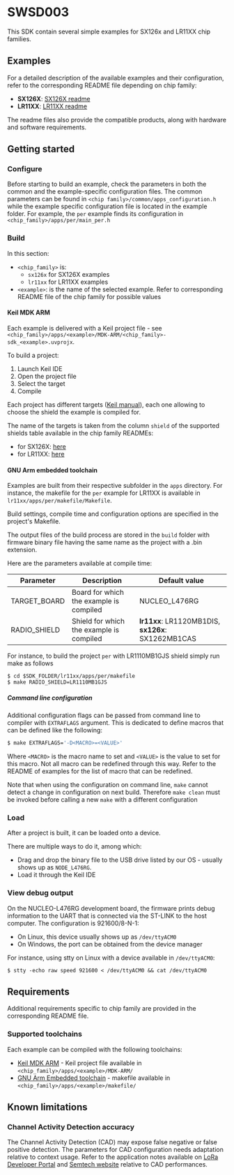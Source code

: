 # SWSD003

This SDK contain several simple examples for SX126x and LR11XX chip families.

## Examples

For a detailed description of the available examples and their configuration, refer to the corresponding README file depending on chip family:

- **SX126X**: [SX126X readme](sx126x/README.md)
- **LR11XX**: [LR11XX readme](lr11xx/README.md)

The readme files also provide the compatible products, along with hardware and software requirements.

## Getting started

### Configure

Before starting to build an example, check the parameters in both the common and the example-specific configuration files.
The common parameters can be found in `<chip family>/common/apps_configuration.h` while the example specific configuration file is located in the example folder. For example, the `per` example finds its configuration in `<chip_family>/apps/per/main_per.h`

### Build

In this section:
- `<chip_family>` is:
  - `sx126x` for SX126X examples
  - `lr11xx` for LR11XX examples
- `<example>`: is the name of the selected example. Refer to corresponding README file of the chip family for possible values

#### Keil MDK ARM

Each example is delivered with a Keil project file - see `<chip_family>/apps/<example>/MDK-ARM/<chip_family>-sdk_<example>.uvprojx`.

To build a project:

1. Launch Keil IDE
2. Open the project file
3. Select the target
4. Compile

Each project has different targets ([Keil manual](https://www.keil.com/support/man/docs/uv4/uv4_ca_projtargfilegr.htm)), each one allowing to choose the shield the example is compiled for.

The name of the targets is taken from the column `shield` of the supported shields table available in the chip family READMEs:
- for SX126X:  [here](sx126x/README.md#supported-shields)
- for LR11XX:  [here](lr11xx/README.md#supported-shields)

#### GNU Arm embedded toolchain

Examples are built from their respective subfolder in the `apps` directory. For instance, the makefile for the `per` example for LR11XX is available in `lr11xx/apps/per/makefile/Makefile`.

Build settings, compile time and configuration options are specified in the project's Makefile.

The output files of the build process are stored in the `build` folder with firmware binary file having the same name as the project with a .bin extension.

Here are the parameters available at compile time:

| Parameter    | Description                              | Default value                                      |
| ------------ | ---------------------------------------- | -------------------------------------------------- |
| TARGET_BOARD | Board for which the example is compiled  | NUCLEO_L476RG                                      |
| RADIO_SHIELD | Shield for which the example is compiled | **lr11xx**: LR1120MB1DIS, **sx126x**: SX1262MB1CAS |

For instance, to build the project `per` with LR1110MB1GJS shield simply run make as follows

```shell
$ cd $SDK_FOLDER/lr11xx/apps/per/makefile
$ make RADIO_SHIELD=LR1110MB1GJS
```

##### Command line configuration

Additional configuration flags can be passed from command line to compiler with `EXTRAFLAGS` argument.
This is dedicated to define macros that can be defined like the following:

```bash
$ make EXTRAFLAGS='-D<MACRO>=<VALUE>'
```

Where `<MACRO>` is the macro name to set and `<VALUE>` is the value to set for this macro.
Not all macro can be redefined through this way. Refer to the README of examples for the list of macro that can be redefined.

Note that when using the configuration on command line, `make` cannot detect a change in configuration on next build.
Therefore `make clean` must be invoked before calling a new `make` with a different configuration

### Load

After a project is built, it can be loaded onto a device.

There are multiple ways to do it, among which:

* Drag and drop the binary file to the USB drive listed by our OS - usually shows up as `NODE_L476RG`.
* Load it through the Keil IDE

### View debug output

On the NUCLEO-L476RG development board, the firmware prints debug information to the UART that is connected via the ST-LINK to the host computer. The configuration is 921600/8-N-1:

* On Linux, this device usually shows up as `/dev/ttyACM0`
* On Windows, the port can be obtained from the device manager

For instance, using stty on Linux with a device available in `/dev/ttyACM0`:

```shell
$ stty -echo raw speed 921600 < /dev/ttyACM0 && cat /dev/ttyACM0
```

## Requirements

Additional requirements specific to chip family are provided in the corresponding README file.

### Supported toolchains

Each example can be compiled with the following toolchains:

* [Keil MDK ARM](https://www2.keil.com/mdk5) - Keil project file available in `<chip_family>/apps/<example>/MDK-ARM/`
* [GNU Arm Embedded toolchain](https://developer.arm.com/tools-and-software/open-source-software/developer-tools/gnu-toolchain/gnu-rm) - makefile available in `<chip_family>/apps/<example>/makefile/`

## Known limitations

### Channel Activity Detection accuracy

The Channel Activity Detection (CAD) may expose false negative or false positive detection.
The parameters for CAD configuration needs adaptation relative to context usage.
Refer to the application notes available on [LoRa Developer Portal](https://lora-developers.semtech.com/documentation/product-documents/) and [Semtech website](https://www.semtech.com/) relative to CAD performances.
